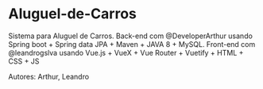 # Aluguel-de-Carros
Sistema para Aluguel de Carros. Back-end com @DeveloperArthur usando Spring boot + Spring data JPA + Maven + JAVA 8 + MySQL. Front-end com @leandrogslva usando Vue.js + VueX + Vue Router + Vuetify + HTML + CSS + JS

Autores: Arthur, Leandro
